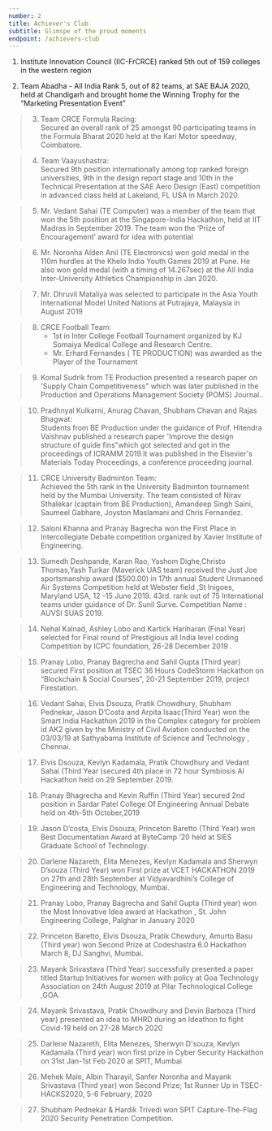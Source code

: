 ```yaml
---
number: 2
title: Achiever's Club
subtitle: Glimspe of the proud moments
endpoint: /achievers-club
---
```


1. Institute Innovation Council (IIC-FrCRCE) ranked 5th out of 159 colleges in the western region

2. Team Abadha - All India Rank 5, out of 82 teams, at SAE BAJA 2020, held at Chandigarh and brought home the Winning Trophy for the “Marketing Presentation Event”

> 3. Team CRCE Formula Racing:<br>
>    Secured an overall rank of 25 amongst 90 participating teams in the Formula Bharat 2020 held at the Kari Motor speedway, Coimbatore.

> 4.  Team Vaayushastra:<br>
>     Secured 9th position internationally among top ranked foreign universities, 9th in the design report stage and 10th in the Technical Presentation at the SAE Aero Design (East) competition in advanced class held at Lakeland, FL USA in March 2020.

> 5.  Mr. Vedant Sahai (TE Computer) was a member of the team that won the 5th position at the Singapore-India Hackathon, held at IIT Madras in September 2019. The team won the ‘Prize of Encouragement’ award for idea with potential

> 6.  Mr. Noronha Alden Anil (TE Electronics) won gold medal in the 110m hurdles at the Khelo India Youth Games 2019 at Pune. He also won gold medal (with a timing of 14.267sec) at the All India Inter-University Athletics Championship in Jan 2020.

> 7.  Mr. Dhruvil Mataliya was selected to participate in the Asia Youth International Model United Nations at Putrajaya, Malaysia in August 2019

> 8.  CRCE Football Team:<br>
>     - 1st in Inter College Football Tournament organized by KJ Somaiya Medical College and Research Centre.
>     - Mr. Erhard Fernandes ( TE PRODUCTION) was awarded as the Player of the Tournament

> 9.  Komal Sudrik from TE Production presented a research paper on 'Supply Chain Competitiveness" which was later published in the Production and Operations Management Society (POMS) Journal..

> 10. Pradhnyal Kulkarni, Anurag Chavan, Shubham Chavan and Rajas Bhagwat:<br>
>     Students from BE Production under the guidance of Prof. Hitendra Vaishnav published a research paper 'Improve the design structure of guide fins"which got selected and got in the proceedings of ICRAMM 2019.It was published in the Elsevier's Materials Today Proceedings, a conference proceeding journal.

> 11. CRCE University Badminton Team:<br>
>     Achieved the 5th rank in the University Badminton tournament held by the Mumbai University. The team consisted of Nirav Sthalekar (captain from BE Production), Amandeep Singh Saini, Saumeel Gabhare, Joyston Maslamani and Chris Fernandez.

> 12. Saloni Khanna and Pranay Bagrecha won the First Place in Intercollegiate Debate competition organized by Xavier Institute of Engineering.

> 13. Sumedh Deshpande, Karan Rao, Yashom Dighe,Christo Thomas,Yash Turkar (Maverick UAS team) received the Just Joe sportsmanship award (\$500.00) in 17th annual Student Unmanned Air Systems Competition held at Webster field ,St Inigoes, Maryland USA, 12 -15 June 2019. 43rd. rank out of 75 International teams under guidance of Dr. Sunil Surve. Competition Name : AUVSI SUAS 2019.

> 14. Nehal Kalnad, Ashley Lobo and Kartick Hariharan (Final Year) selected for Final round of Prestigious all India level coding Competition by ICPC foundation, 26-28 December 2019 .

> 15. Pranay Lobo, Pranay Bagrecha and Sahil Gupta (Third year) secured First position at TSEC 36 Hours CodeStorm Hackathon on “Blockchain & Social Courses”, 20-21 September 2019, project Firestation.

> 16. Vedant Sahai, Elvis Dsouza, Pratik Chowdhury, Shubham Pednekar, Jason D’Costa and Arpita Isaac(Third Year) won the Smart India Hackathon 2019 in the Complex category for problem id AK2 given by the Ministry of Civil Aviation conducted on the 03/03/19 at Sathyabama Institute of Science and Technology , Chennai.

> 17. Elvis Dsouza, Kevlyn Kadamala, Pratik Chowdhury and Vedant Sahai (Third Year )secured 4th place in 72 hour Symbiosis AI Hackathon held on 29 September 2019.

> 18. Pranay Bhagrecha and Kevin Ruffin (Third Year) secured 2nd position in Sardar Patel College Of Engineering Annual Debate held on 4th-5th October,2019

> 19. Jason D’costa, Elvis Dsouza, Princeton Baretto (Third Year) won Best Documentation Award at ByteCamp ‘20 held at SIES Graduate School of Technology.

> 20. Darlene Nazareth, Elita Menezes, Kevlyn Kadamala and Sherwyn D’souza (Third Year) won First prize at VCET HACKATHON 2019 on 27th and 28th September at Vidyavardhini’s College of Engineering and Technology, Mumbai.

> 21. Pranay Lobo, Pranay Bagrecha and Sahil Gupta (Third year) won the Most Innovative Idea award at Hackathon , St. John Engineering College, Palghar in January 2020

> 22. Princeton Baretto, Elvis Dsouza, Pratik Chowdury, Amurto Basu (Third year) won Second Prize at Codeshastra 6.0 Hackathon March 8, DJ Sanghvi, Mumbai.

> 23. Mayank Srivastava (Third Year) successfully presented a paper titled Startup Initiatives for women with policy at Goa Technology Association on 24th August 2019 at Pilar Technological College ,GOA.

> 24. Mayank Srivastava, Pratik Chowdhury and Devin Barboza (Third year) presented an idea to MHRD during an Ideathon to fight Covid-19 held on 27-28 March 2020

> 25. Darlene Nazareth, Elita Menezes, Sherwyn D'souza, Kevlyn Kadamala (Third year) won first prize in Cyber Security Hackathon on 31st Jan-1st Feb 2020 at SPIT, Mumbai

> 26. Mehek Male, Albin Tharayil, Sanfer Noronha and Mayank Srivastava (Third year) won Second Prize; 1st Runner Up in TSEC-HACKS2020, 5-6 February, 2020

> 27. Shubham Pednekar & Hardik Trivedi won SPIT Capture-The-Flag 2020 Security Penetration Competition.

